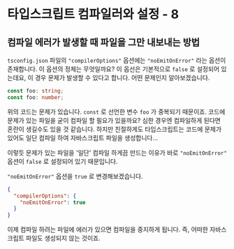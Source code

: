 # 타입스크립트 컴파일러와 설정 - 8

## 컴파일 에러가 발생할 때 파일을 그만 내보내는 방법

`tsconfig.json` 파일의 `"compilerOptions"` 옵션에는 `"noEmitOnError"`  라는 옵션이 존재합니다. 이 옵션의 정체는 무엇일까요? 이 옵선은 기본적으로 `false` 로 설정되어 있는데요, 이 경우 문제가 발생할 수 있다고 합니다. 어떤 문제인지 알아보겠습니다.

```typescript
const foo: string;
const foo: number;
```

위의 코드는 문제가 있습니다. `const` 로 선언한 변수 `foo` 가 중복되기 때문이죠. 코드에 문제가 있는 파일을 굳이 컴파일 할 필요가 있을까요? 심한 경우엔 컴파일하게 된다면 혼란이 생길수도 있을 것 같습니다. 하지만 친절하게도 타입스크립트는 코드에 문제가 있어도 일단 컴파일 하여 자바스크립트 파일을 생성합니다...

이렇듯 문제가 있는 파일을 '일단' 컴파일 하게끔 만드는 이유가 바로 `"noEmitOnError"` 옵션이 `false` 로 설정되어 있기 때문입니다.

`"noEmitOnError"` 옵션을 `true` 로 변경해보겠습니다.

```json
{
  "compilerOptions": {
  	"noEmitOnError": true
  }
}

```

이제 컴파일 하려는 파일에 에러가 있으면 컴파일을 중지하게 됩니다. 즉, 어떠한 자바스크립트 파일도 생성되지 않는 것이죠.